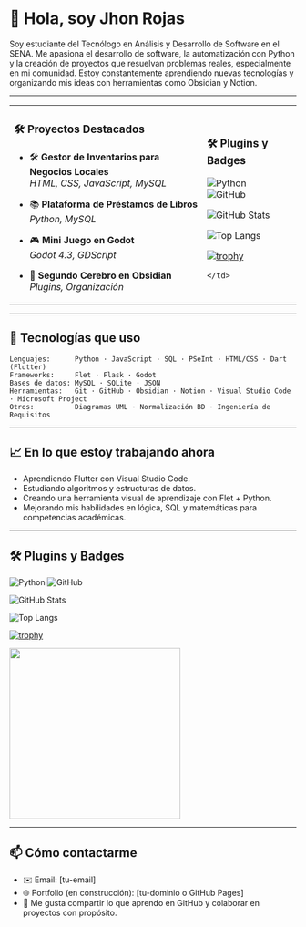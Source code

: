 # 👋 Hola, soy Jhon Rojas

Soy estudiante del Tecnólogo en Análisis y Desarrollo de Software en el SENA. Me apasiona el desarrollo de software, la automatización con Python y la creación de proyectos que resuelvan problemas reales, especialmente en mi comunidad. Estoy constantemente aprendiendo nuevas tecnologías y organizando mis ideas con herramientas como Obsidian y Notion.

---

<div align="center">

<table>
  <tr>
    <td>

### 🛠️ Proyectos Destacados

- 🛠️ **Gestor de Inventarios para Negocios Locales**  
  _HTML, CSS, JavaScript, MySQL_

- 📚 **Plataforma de Préstamos de Libros**  
  _Python, MySQL_

- 🎮 **Mini Juego en Godot**  
  _Godot 4.3, GDScript_

- 🧠 **Segundo Cerebro en Obsidian**  
  _Plugins, Organización_

    </td>
    <td>

### 🛠️ Plugins y Badges

![Python](https://img.shields.io/badge/Python-3776AB?style=for-the-badge&logo=python&logoColor=white)  
![GitHub](https://img.shields.io/badge/GitHub-181717?style=for-the-badge&logo=github&logoColor=white)

![GitHub Stats](https://github-readme-stats.vercel.app/api?username=JDTWOR&show_icons=true&theme=radical)  

![Top Langs](https://github-readme-stats.vercel.app/api/top-langs/?username=JDTWOR&layout=compact&theme=radical)  

[![trophy](https://github-profile-trophy.vercel.app/?username=JDTWOR&theme=gruvbox)](https://github.com/ryo-ma/github-profile-trophy)  

    </td>
  </tr>
</table>

</div>

---

## 🧰 Tecnologías que uso

```text
Lenguajes:      Python · JavaScript · SQL · PSeInt · HTML/CSS · Dart (Flutter)
Frameworks:     Flet · Flask · Godot
Bases de datos: MySQL · SQLite · JSON
Herramientas:   Git · GitHub · Obsidian · Notion · Visual Studio Code · Microsoft Project
Otros:          Diagramas UML · Normalización BD · Ingeniería de Requisitos
```

---

## 📈 En lo que estoy trabajando ahora

- Aprendiendo Flutter con Visual Studio Code.
- Estudiando algoritmos y estructuras de datos.
- Creando una herramienta visual de aprendizaje con Flet + Python.
- Mejorando mis habilidades en lógica, SQL y matemáticas para competencias académicas.

---

## 🛠️ Plugins y Badges

![Python](https://img.shields.io/badge/Python-3776AB?style=for-the-badge&logo=python&logoColor=white)
![GitHub](https://img.shields.io/badge/GitHub-181717?style=for-the-badge&logo=github&logoColor=white)

![GitHub Stats](https://github-readme-stats.vercel.app/api?username=JDTWOR&show_icons=true&theme=radical)

![Top Langs](https://github-readme-stats.vercel.app/api/top-langs/?username=JDTWOR&layout=compact&theme=radical)

[![trophy](https://github-profile-trophy.vercel.app/?username=JDTWOR&theme=gruvbox)](https://github.com/ryo-ma/github-profile-trophy)

<img src="https://media.giphy.com/media/13HgwGsXF0aiGY/giphy.gif" width="300"/>

---

## 📫 Cómo contactarme

- ✉️ Email: [tu-email]  
- 🌐 Portfolio (en construcción): [tu-dominio o GitHub Pages]  
- 💬 Me gusta compartir lo que aprendo en GitHub y colaborar en proyectos con propósito.

